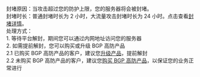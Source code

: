 封堵原因：当攻击超过您的防护上限，您的服务器将会被封堵。
<br>封堵时长：普通封堵时长为 2 小时，大流量攻击封堵时长为 24 小时。点击查看[封堵详情](http://console.tcecqpoc.fsphere.cn/dayu/basic/list/bj)。
<br>处理方式：
<br>1. 等待平台解封，期间您可以通过内网地址访问您的服务器
<br>2. 如需提前解封，您可以购买或升级 BGP 高防产品
<br>2.1 已购买 BGP 高防产品的客户，建议您[升级产品](http://console.tcecqpoc.fsphere.cn/dayu/bgp)，提前解封
<br>2.2 未购买 BGP 高防产品的客户，建议您[购买 BGP 高防产品](https://buy.tce.fsphere.cn/bgp_sp)，以保证您的业务正常进行
